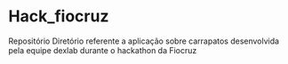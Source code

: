 # Hack_fiocruz
Repositório Diretório referente a aplicação sobre carrapatos desenvolvida pela equipe dexlab durante o hackathon da Fiocruz 
